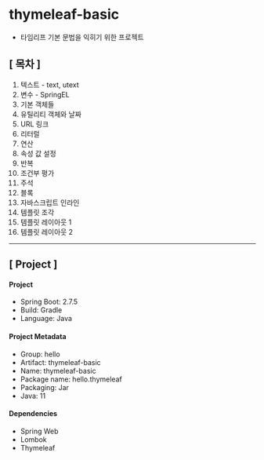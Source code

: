 # thymeleaf-basic

- 타임리프 기본 문법을 익히기 위한 프로젝트

## [ 목차 ]
1. 텍스트 - text, utext
2. 변수 - SpringEL
3. 기본 객체들
4. 유틸리티 객체와 날짜
5. URL 링크
6. 리터럴
7. 연산
8. 속성 값 설정
9. 반복
10. 조건부 평가
11. 주석
12. 블록
13. 자바스크립트 인라인
14. 템플릿 조각
15. 템플릿 레이아웃 1
16. 템플릿 레이아웃 2

---

## [ Project ]

#### Project

- Spring Boot: 2.7.5
- Build: Gradle
- Language: Java

#### Project Metadata

- Group: hello
- Artifact: thymeleaf-basic 
- Name: thymeleaf-basic 
- Package name: hello.thymeleaf 
- Packaging: Jar 
- Java: 11

#### Dependencies

- Spring Web
- Lombok
- Thymeleaf
